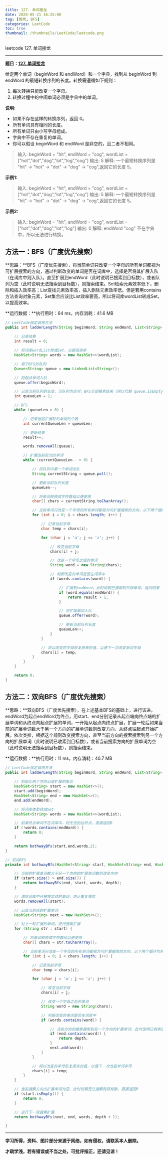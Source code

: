 ```yaml
---
title: 127. 单词接龙
date: 2020-05-21 16:25:00
tag: [搜索, BFS]
categories: LeetCode
toc: true
thumbnail: /thumbnails/LeetCode/leetcode.png
---
```


leetcode 127. 单词接龙

<!--more-->

---

**题目：[127. 单词接龙](https://leetcode-cn.com/problems/word-ladder/)**

给定两个单词（beginWord 和 endWord）和一个字典，找到从 beginWord 到 endWord 的最短转换序列的长度。转换需遵循如下规则：

1. 每次转换只能改变一个字母。
2. 转换过程中的中间单词必须是字典中的单词。

**说明:**

* 如果不存在这样的转换序列，返回 0。
* 所有单词具有相同的长度。
* 所有单词只由小写字母组成。
* 字典中不存在重复的单词。
* 你可以假设 beginWord 和 endWord 是非空的，且二者不相同。

> 输入: 
> beginWord = "hit",
> endWord = "cog",
> wordList = ["hot","dot","dog","lot","log","cog"]
> 输出: 5
> 解释: 一个最短转换序列是 "hit" -> "hot" -> "dot" -> "dog" -> "cog",返回它的长度 5。

**示例1:**

> 输入: 
> beginWord = "hit",
> endWord = "cog",
> wordList = ["hot","dot","dog","lot","log","cog"]
> 输出: 5
> 解释: 一个最短转换序列是 "hit" -> "hot" -> "dot" -> "dog" -> "cog",返回它的长度 5。

**示例2:**

> 输入: 
> beginWord = "hit",
> endWord = "cog",
> wordList = ["hot","dot","dog","lot","log"]
> 输出: 0
> 解释: endWord "cog" 不在字典中，所以无法进行转换。

## 方法一：BFS（广度优先搜索）

**思路：**BFS（广度优先搜索），将当前单词只改变一个字母的所有单词都视为可扩展搜索的方向，通过判断改变的单词是否在词库中，选择是否将其扩展入队（在词库中则入队）。直至扩展到endWord（此时说明已搜索到目标数），或者队列为空（此时说明无法搜索到目标数），则搜索结束。Set检索元素效率低下，删除和插入效率高；List查找元素效率高，插入删除元素效率低。但是若用contains方法查询对象元素，Set集合应该比List效率要高，所以将词库wordList转成Set，以提高效率。

**运行数据：**执行用时：64 ms，内存消耗：41.6 MB

```java
// LeetCode指定调用方法
public int ladderLength(String beginWord, String endWord, List<String> wordList) {
        
    // 记录结果
    int result = 0;

    // 将词库wordList转成Set，以提高效率
    HashSet<String> words = new HashSet<>(wordList); 

    // 用于BFS的队列
    Queue<String> queue = new LinkedList<String>();

    // 将起点单词入队
    queue.offer(beginWord);

    // 记录当前队列的长度，当队列为空时，BFS全部搜索结束（用以代替 queue.isEmpty() 增加每次循环判断时的效率）
    int queueLen = 1;

    // BFS
    while (queueLen > 0) {

        // 记录当前扩展轮的单词的个数
        int currentQueueLen = queueLen;

        // 更新结果
        result++;

        words.removeAll(queue);

        // 扩展当前轮次的单词
        while (currentQueueLen-- > 0) {

            // 将队列中第一个单词出队
            String currentString = queue.poll();

            // 更新当前队列长度
            queueLen--;

            // 将单词转换成字符数组以便使用
            char[] chars = currentString.toCharArray();

            // 当前单词只改变一个字母的所有单词都视为可扩展搜索的方向，以下两个循环均用于遍历可扩展单词
            for (int i = 0; i < chars.length; i++) {

                // 记录当前字母
                char temp = chars[i];

                for (char j = 'a'; j <= 'z'; j++) {

                    // 改变当前字母
                    chars[i] = j;

                    // 改变一个字母之后的单词
                    String word = new String(chars);

                    // 判断改变的单词是否在词库中
                    if (words.contains(word)) {

                        // 扩展到endWord，此时说明已搜索到目标单词，返回结果
                        if (word.equals(endWord)) {
                            return result + 1;
                        }

                        // 将扩展单词入队
                        queue.offer(word);

                        // 更新当前队列长度
                        queueLen++;
                    }
                }

                // 将以改变的字母恢复原来的值，以便下一次改变单词字母
                chars[i] = temp;
            }
        }
    }

    return 0;
}
```

## 方法二：双向BFS（广度优先搜索）

**思路：**双向BFS（广度优先搜索），在上述基本BFS的基础上，进行该进。endWord为起点endWord为终点，用start、end分别记录从起点端向终点端的扩展单词和从终点向起点扩展的单词，一开始从起点向终点扩展，扩展一轮后如果当前的扩展单词数大于另一个方向的扩展单词数则改变方向，从终点往起点开始扩展。依次类推，根据这个规则改变搜索方向，直至当前方向的搜索搜索到另一个方向的扩展单词（此时说明已收索到目标数），或者当前搜索方向的扩展单词为空（此时说明无法搜索到目标数），则搜索结束。

**运行数据：**执行用时：11 ms，内存消耗：40.7 MB

```java
// LeetCode指定调用方法
public int ladderLength(String beginWord, String endWord, List<String> wordList) {
		
    // 初始化两个方向记录扩展的集合
    HashSet<String> start = new HashSet<>();
    start.add(beginWord);
    HashSet<String> end = new HashSet<>();
    end.add(endWord);

    // 将词库类型转成Set
    HashSet<String> words = new HashSet<>(wordList); 

    // 如果终点单词不在词库中，则无法到达终点，直接返回0
    if (!words.contains(endWord)) {
        return 0;
    }

    return bothwayBfs(start,end,words,2);
}

// 双向BFS
private int bothwayBfs(HashSet<String> start, HashSet<String> end, HashSet<String> words, int depth) {

    // 当前的扩展单词数大于另一个方向的扩展单词数则改变方向
    if (start.size() > end.size()) {
        return bothwayBfs(end, start, words, depth);
    }

    // 清除词库中已被搜索过的单词，防止重复搜索
    words.removeAll(start);

    // 记录当前轮的扩展单词
    HashSet<String> next = new HashSet<>();

    // 对上一轮扩展的单词，进行搜索扩展
    for (String str : start) {

        // 将单词转换成字符数组以便使用
        char[] chars = str.toCharArray();

        // 当前单词只改变一个字母的所有单词都视为可扩展搜索的方向，以下两个循环均用于遍历可扩展单词
        for (int i = 0; i < chars.length; i++) {

            // 记录当前字母
            char temp = chars[i];

            for (char j = 'a'; j <= 'z'; j++) {

                // 改变当前字母
                chars[i] = j;

                // 改变一个字母之后的单词
                String word = new String(chars);

                // 判断改变的单词是否在词库中
                if (words.contains(word)) {

                    // 当前方向的搜索搜索到另一个方向的扩展单词，此时说明已收索到目标数，返回扩展次数
                    if (end.contains(word)) {
                        return depth;
                    } 
                    next.add(word);
                }
            }

            // 将以改变的字母恢复原来的值，以便下一次改变单词字母
            chars[i] = temp;
        }
    }

    // 当前搜索方向的扩展单词为空，此时说明无法搜索到目标数，直接返回0
    if (start.isEmpty()) {
        return 0;
    } 

    // 进行下一轮搜索扩展
    return bothwayBfs(next, end, words, depth + 1);

}
```

---

**学习所得，资料、图片部分来源于网络，如有侵权，请联系本人删除。**

**才疏学浅，若有错误或不当之处，可批评指正，还请见谅！**